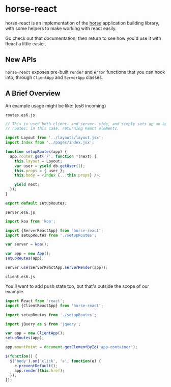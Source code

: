 horse-react
===========

horse-react is an implementation of the
[horse](https://github.com/reddit/horse) application building library, with
some helpers to make working with react easily.

Go check out that documentation, then return to see how you'd use it with
React a little easier.

New APIs
--------

`horse-react` exposes pre-built `render` and `error` functions that you can
hook into, through `ClientApp` and `ServerApp` classes.


A Brief Overview
----------------

An example usage might be like: (es6 incoming)

`routes.es6.js`

```javascript
// This is used both client- and server- side, and simply sets up an app with
// routes; in this case, returning React elements.

import Layout from '../layouts/layout.jsx';
import Index from '../pages/index.jsx';

function setupRoutes(app) {
  app.router.get('/', function *(next) {
    this.layout = Layout;
    var user = yield db.getUser(1);
    this.props = { user };
    this.body = <Index {...this.props} />;

    yield next;
  });
}

export default setupRoutes;
```


`server.es6.js`

```javascript
import koa from 'koa';

import {ServerReactApp} from 'horse-react';
import setupRoutes from './setupRoutes';

var server = koa();

var app = new App();
setupRoutes(app);

server.use(ServerReactApp.serverRender(app));
```

`client.es6.js`

You'll want to add push state too, but that's outside the scope of our
example.

```javascript
import React from 'react';
import {ClientReactApp} from 'horse-react';

import setupRoutes from './setupRoutes';

import jQuery as $ from 'jquery';

var app = new ClientApp();
setupRoutes(app);

app.mountPoint = document.getElementById('app-container');

$(function() {
  $('body').on('click', 'a', function(e) {
    e.preventDefault();
    app.render(this.href);
  });
});
```
